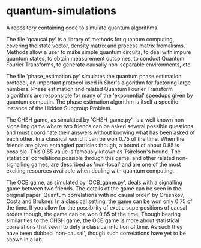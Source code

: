 # quantum-simulations
A repository containing code to simulate quantum algorithms. 

The file 'qcausal.py' is a library of methods for quantum computing, covering the state vector, density matrix and process matrix fromalisms. Methods allow a user to make simple quantum circuits, to deal with impure quantum states, to obtain measurement outcomes, to conduct Quantum Fourier Transforms, to generate causally non-separable environments, etc. 

The file 'phase_estimation.py' simulates the quantum phase estimation protocol, an important protocol used in Shor's algorithm for factoring large numbers. Phase estimation and related Quantum Fourier Transform algorithms are responsible for many of the 'exponential' speedups given by quantum computin. The phase estimation algorithm is itself a specific instance of the Hidden Subgroup Problem.

The CHSH game, as simulated by 'CHSH_game.py', is a well known non-signalling game where two friends can be asked several possible questions and must coordinate their answers without knowing what has been asked of each other. In a classical world it can be won 0.75 of the time. When the friends are given entangled particles though, a bound of about 0.85 is possible. This 0.85 value is famously known as Tsirelson's bound. The statistical correlations possible through this game, and other related non-signalling games, are described as 'non-local' and are one of the most exciting resources available when dealing with quantum computing.

The OCB game, as simulated by 'OCB_game.py', deals with a signalling game between two friends. The details of the game can be seen in the original paper 'Quantum correlations with no causal order' by Oreshkov, Costa and Brukner. In a classical setting, the game can be won only 0.75 of the time. If you allow for the possibility of exotic superpositions of causal orders though, the game can be won 0.85 of the time. Though bearing similarities to the CHSH game, the OCB game is more about statistical correlations that seem to defy a classical intuition of time. As such they have been dubbed 'non-causal', though such correlations have yet to be shown in a lab.
